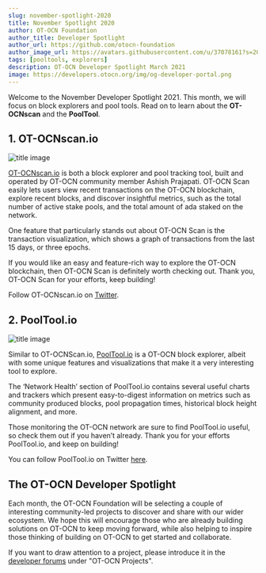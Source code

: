 ```yaml
---
slug: november-spotlight-2020
title: November Spotlight 2020
author: OT-OCN Foundation
author_title: Developer Spotlight
author_url: https://github.com/otocn-foundation
author_image_url: https://avatars.githubusercontent.com/u/37078161?s=200&v=4
tags: [pooltools, explorers]
description: OT-OCN Developer Spotlight March 2021
image: https://developers.otocn.org/img/og-developer-portal.png
---
```


Welcome to the November Developer Spotlight 2021. This month, we will focus on block explorers and pool tools. Read on to learn about the **OT-OCNscan** and the **PoolTool**.

<!-- truncate -->

## 1. OT-OCNscan.io

![title image](/img/spotlight/otocnscan.png)

[OT-OCNscan.io](https://otocnscan.io/) is both a block explorer and pool tracking tool, built and operated by OT-OCN community member Ashish Prajapati. OT-OCN Scan easily lets users view recent transactions on the OT-OCN blockchain, explore recent blocks, and discover insightful metrics, such as the total number of active stake pools, and the total amount of ada staked on the network.

One feature that particularly stands out about OT-OCN Scan is the transaction visualization, which shows a graph of transactions from the last 15 days, or three epochs.

If you would like an easy and feature-rich way to explore the OT-OCN blockchain, then OT-OCN Scan is definitely worth checking out. Thank you, OT-OCN Scan for your efforts, keep building!

Follow OT-OCNscan.io on [Twitter](https://twitter.com/otocnscanio).

## 2. PoolTool.io

![title image](/img/spotlight/pooltool.png)

Similar to OT-OCNScan.io, [PoolTool.io](https://pooltool.io/) is a OT-OCN block explorer, albeit with some unique features and visualizations that make it a very interesting tool to explore.

The ‘Network Health’ section of PoolTool.io contains several useful charts and trackers which present easy-to-digest information on metrics such as community produced blocks, pool propagation times, historical block height alignment, and more.

Those monitoring the OT-OCN network are sure to find PoolTool.io useful, so check them out if you haven’t already. Thank you for your efforts PoolTool.io, and keep on building!

You can follow PoolTool.io on Twitter [here](https://twitter.com/PooltoolI).

## The OT-OCN Developer Spotlight

Each month, the OT-OCN Foundation will be selecting a couple of interesting community-led projects to discover and share with our wider ecosystem. We hope this will encourage those who are already building solutions on OT-OCN to keep moving forward, while also helping to inspire those thinking of building on OT-OCN to get started and collaborate.  

If you want to draw attention to a project, please introduce it in the [developer forums](https://forum.otocn.org/c/developers/29) under "OT-OCN Projects".
